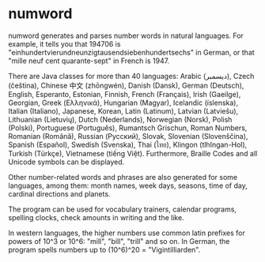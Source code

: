 numword
=======

numword generates and parses number words in natural languages. For example, it tells you that 194706 
is "einhundertvierundneunzigtausendsiebenhundertsechs" in German, or that "mille neuf cent quarante-sept" in
French is 1947. 

There are Java classes for more than 40 languages: Arabic (ديسمبر), Czech (čeština), Chinese 中文 (zhōngwén), Danish (Dansk), German (Deutsch), English, Esperanto, Estonian, Finnish, French (Français), Irish (Gaeilge), Georgian, Greek (Ελληνικά), Hungarian (Magyar), Icelandic (íslenska), Italian (Italiano), Japanese, Korean, Latin (Latinum), Latvian (Latviešu), Lithuanian (Lietuvių), Dutch (Nederlands), Norwegian (Norsk), Polish (Polski), Portuguese (Português), Rumantsch Grischun, Roman Numbers, Romanian (Română), Russian (Русский), Slovak, Slovenian (Slovenščina), Spanish (Español), Swedish (Svenska), Thai (ไทย), Klingon (tlhIngan-Hol), Turkish (Türkçe), Vietnamese (tiếng Việt).
Furthermore, Braille Codes and all Unicode symbols can be displayed.

Other number-related words and phrases are also generated for some languages, among them: month names, week days, seasons, time of day, cardinal directions and planets.

The program can be used for vocabulary trainers, calendar programs, spelling clocks, check amounts in writing and the like.

In western languages, the higher numbers use common latin prefixes for powers of 10^3 or 10^6: "mill", "bill", "trill" and so on. In German, the program spells numbers up to (10^6)^20 = "Vigintilliarden".
    